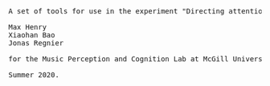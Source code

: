 <pre> 

A set of tools for use in the experiment "Directing attention in contemporary composition with timbre."

Max Henry
Xiaohan Bao
Jonas Regnier

for the Music Perception and Cognition Lab at McGill University.

Summer 2020.

</pre>
